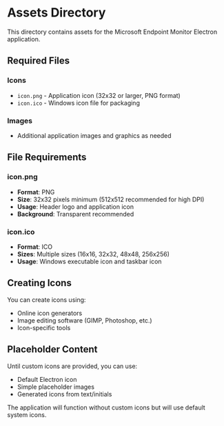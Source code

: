 # Assets Directory

This directory contains assets for the Microsoft Endpoint Monitor Electron application.

## Required Files

### Icons
- `icon.png` - Application icon (32x32 or larger, PNG format)
- `icon.ico` - Windows icon file for packaging

### Images
- Additional application images and graphics as needed

## File Requirements

### icon.png
- **Format**: PNG
- **Size**: 32x32 pixels minimum (512x512 recommended for high DPI)
- **Usage**: Header logo and application icon
- **Background**: Transparent recommended

### icon.ico
- **Format**: ICO
- **Sizes**: Multiple sizes (16x16, 32x32, 48x48, 256x256)
- **Usage**: Windows executable icon and taskbar icon

## Creating Icons

You can create icons using:
- Online icon generators
- Image editing software (GIMP, Photoshop, etc.)
- Icon-specific tools

## Placeholder Content

Until custom icons are provided, you can use:
- Default Electron icon
- Simple placeholder images
- Generated icons from text/initials

The application will function without custom icons but will use default system icons.
